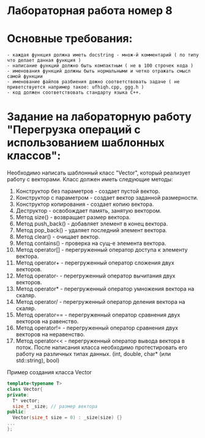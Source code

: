 # Лабораторная работа номер 8 
# Основные требования:
	- каждая функция должна иметь docstring - множ-й комментарий ( по типу что делает данная функция )
	- написание функций должно быть компактным ( не в 100 строчек кода )
	- именования функций должны быть нормальными и четко отражать смысл самой функции
	- именование файлов разбиения дожно соответствовать задаче ( не приветствуется например такое: ufhiqh.cpp, ggg.h )
	- код должен соответствовать стандарту языка C++.

# Задание на лабораторную работу "Перегрузка операций с использованием шаблонных классов":

Необходимо написать шаблонный класс "Vector", который реализует работу с векторами. Класс должен иметь следующие методы:
1. Конструктор без параметров - создает пустой вектор.
2. Конструктор с параметром - создает вектор заданной размерности.
3. Конструктор копирования - создает копию вектора.
4. Деструктор - освобождает память, занятую вектором.
5. Метод size() - возвращает размер вектора.
6. Метод push_back() - добавляет элемент в конец вектора.
7. Метод pop_back() - удаляет последний элемент вектора.
8. Метод clear() - очищает вектор.
9. Метод contains() - проверка на сущ-е элемента вектора.
9. Метод operator[] - перегруженный оператор доступа к элементу вектора.
10. Метод operator+ - перегруженный оператор сложения двух векторов.
11. Метод operator- - перегруженный оператор вычитания двух векторов.
12. Метод operator* - перегруженный оператор умножения вектора на скаляр.
13. Метод operator/ - перегруженный оператор деления вектора на скаляр.
14. Метод operator== - перегруженный оператор сравнения двух векторов на равенство.
15. Метод operator!= - перегруженный оператор сравнения двух векторов на неравенство.
16. Метод operator<< - перегруженный оператор вывода вектора в поток.
После написания класса необходимо протестировать его работу на различных типах данных. (int, double, char* (или std::string), bool)

Пример создания класса Vector
```C++
template<typename T>
class Vector{
private:
  T* vector;
  size_t _size; // размер вектора
public:
  Vector(size_t size = 0) : _size(size) {}
...
};
```

